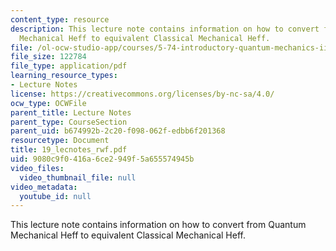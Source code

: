 ```yaml
---
content_type: resource
description: This lecture note contains information on how to convert from Quantum
  Mechanical Heff to equivalent Classical Mechanical Heff.
file: /ol-ocw-studio-app/courses/5-74-introductory-quantum-mechanics-ii-spring-2004/9080c9f0416a6ce2949f5a655574945b_19_lecnotes_rwf.pdf
file_size: 122784
file_type: application/pdf
learning_resource_types:
- Lecture Notes
license: https://creativecommons.org/licenses/by-nc-sa/4.0/
ocw_type: OCWFile
parent_title: Lecture Notes
parent_type: CourseSection
parent_uid: b674992b-2c20-f098-062f-edbb6f201368
resourcetype: Document
title: 19_lecnotes_rwf.pdf
uid: 9080c9f0-416a-6ce2-949f-5a655574945b
video_files:
  video_thumbnail_file: null
video_metadata:
  youtube_id: null
---
```

This lecture note contains information on how to convert from Quantum Mechanical Heff to equivalent Classical Mechanical Heff.